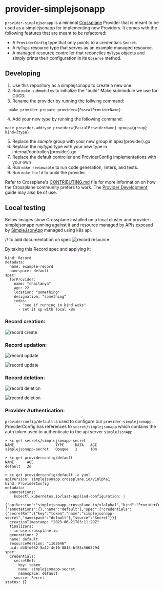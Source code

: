 # provider-simplejsonapp

`provider-simplejsonapp` is a minimal [Crossplane](https://crossplane.io/) Provider
that is meant to be used as a simplejsonapp for implementing new Providers. It comes
with the following features that are meant to be refactored:

- A `ProviderConfig` type that only points to a credentials `Secret`.
- A `MyType` resource type that serves as an example managed resource.
- A managed resource controller that reconciles `MyType` objects and simply
  prints their configuration in its `Observe` method.

## Developing

1. Use this repository as a simplejsonapp to create a new one.
1. Run `make submodules` to initialize the "build" Make submodule we use for CI/CD.
1. Rename the provider by running the follwing command:

```
  make provider.prepare provider={PascalProviderName}
```

4. Add your new type by running the following command:

```
make provider.addtype provider={PascalProviderName} group={group} kind={type}
```

5. Replace the _sample_ group with your new group in apis/{provider}.go
6. Replace the _mytype_ type with your new type in internal/controller/{provider}.go
7. Replace the default controller and ProviderConfig implementations with your own
8. Run `make reviewable` to run code generation, linters, and tests.
9. Run `make build` to build the provider.

Refer to Crossplane's [CONTRIBUTING.md] file for more information on how the
Crossplane community prefers to work. The [Provider Development][provider-dev]
guide may also be of use.

[CONTRIBUTING.md]: https://github.com/crossplane/crossplane/blob/master/CONTRIBUTING.md
[provider-dev]: https://github.com/crossplane/crossplane/blob/master/contributing/guide-provider-development.md

## Local testing

Below images show Crossplane installed on a local cluster and provider-simplejsonapp running against it and resource managed by APIs exposed by [SimpleJsonApp](https://github.com/chaitanyakolluru/go-works/tree/main/simpleJsonApp) managed using k8s api.

// to add documentation on spec
![record resource](./images/Record-resource.png)

By taking this Record spec and applying it:

```apiVersion: records.simplejsonapp.crossplane.io/v1alpha1
kind: Record
metadata:
  name: example-record
  namespace: default
spec:
  forProvider:
    name: "chaitanya"
    age: 22
    location: "something"
    designation: "something"
    todos:
      - "see if running in kind woks"
      - set it up with local k8s
```

### Record creation:

![record create](./images/record-create.png)

### Record updation:

![record update](./images/record-update.png)

![record update](./images/record-update-on-simplejsonapp.png)

### Record deletion:

![record deletion](./images/record-delete.png)

![record deletion](./images/record-delete-on-simplejsonapp.png)

### Provider Authentication:

`providerconfig/default` is used to configure our `provider-simplejsonapp`. ProviderConfig has references to `secret/simplejsonapp` which contains the auth token used to authenticate to the api server `simpleJsonApp`.

```
➤ kc get secrets/simplejsonapp-secret
NAME                   TYPE     DATA   AGE
simplejsonapp-secret   Opaque   1      10m

➤ kc get providerconfig/default
NAME      AGE
default   2d

➤ kc get providerconfig/default -o yaml
apiVersion: simplejsonapp.crossplane.io/v1alpha1
kind: ProviderConfig
metadata:
  annotations:
    kubectl.kubernetes.io/last-applied-configuration: |
      {"apiVersion":"simplejsonapp.crossplane.io/v1alpha1","kind":"ProviderConfig","metadata":{"annotations":{},"name":"default"},"spec":{"credentials":{"secretRef":{"key":"token","name":"simplejsonapp-secret","namespace":"default"},"source":"Secret"}}}
  creationTimestamp: "2023-06-21T03:11:29Z"
  finalizers:
  - in-use.crossplane.io
  generation: 2
  name: default
  resourceVersion: "1103646"
  uid: db8fd032-5a42-4e10-8813-bf85c5663294
spec:
  credentials:
    secretRef:
      key: token
      name: simplejsonapp-secret
      namespace: default
    source: Secret
status: {}
```
